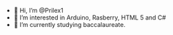 - 👋 Hi, I’m @Prilex1
- 👀 I’m interested in Arduino, Rasberry, HTML 5 and C# 
- 🌱 I’m currently studying baccalaureate.
